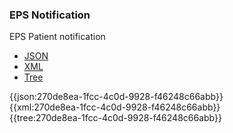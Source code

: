 ### EPS Notification

EPS Patient notification

<div class="nhsd-!t-margin-bottom-6">
  <ul class="nav nav-tabs" role="tablist">
        <li role="presentation" class="active">
            <a href="#JSON" role="tab" data-toggle="tab">JSON</a>
        </li>
         <li role="presentation">
            <a href="#XML" role="tab" data-toggle="tab">XML</a>
        </li>
        <li role="presentation">
            <a href="#Tree" role="tab" data-toggle="tab">Tree</a>
        </li>
  </ul>
    
  <div class="tab-content snippet">
    <div id="JSON" role="tabpanel" class="tab-pane active">
{{json:270de8ea-1fcc-4c0d-9928-f46248c66abb}}
    </div>
    <div id="XML" role="tabpanel" class="tab-pane">
{{xml:270de8ea-1fcc-4c0d-9928-f46248c66abb}}
    </div>
    <div id="Tree" role="tabpanel" class="tab-pane">
{{tree:270de8ea-1fcc-4c0d-9928-f46248c66abb}}
    </div>
  </div>
</div>